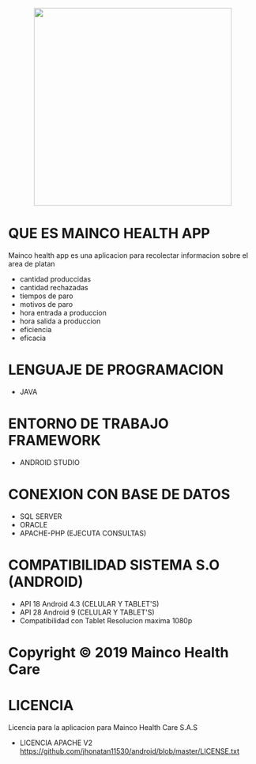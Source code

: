 <p align="center"><a href="https://mainco.com.co" target="_blank"><img src="https://github.com/jhonatan11530/android/blob/master/app/src/main/res/drawable/spash.jpg" width="400"></a></p>

#  QUE ES MAINCO HEALTH APP
Mainco health app es una aplicacion para recolectar informacion sobre el area de platan

- cantidad produccidas
- cantidad rechazadas
- tiempos de paro
- motivos de paro
- hora entrada a produccion
- hora salida a produccion
- eficiencia
- eficacia

# LENGUAJE DE PROGRAMACION
- JAVA

# ENTORNO DE TRABAJO FRAMEWORK
- ANDROID STUDIO

# CONEXION CON BASE DE DATOS
- SQL SERVER
- ORACLE
- APACHE-PHP (EJECUTA CONSULTAS)

# COMPATIBILIDAD SISTEMA S.O (ANDROID)

- API 18 Android 4.3 (CELULAR Y TABLET'S)
- API 28 Android 9 (CELULAR Y TABLET'S)
- Compatibilidad con Tablet Resolucion maxima 1080p

# Copyright © 2019 Mainco Health Care

# LICENCIA
Licencia para la aplicacion para Mainco Health Care S.A.S 
- LICENCIA APACHE V2
https://github.com/jhonatan11530/android/blob/master/LICENSE.txt

